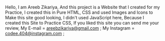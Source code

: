 Hello,
I am Areeb Zikariya,
And this project is a Website that I created for my Practice,
I created this in Pure HTML, CSS and used Images and Icons to Make this site good looking,
I didn't used JavaScript here, Because I created this Site to Practice CSS,
If you liked this site you can send me your review,
My E-mail = areebzikariya@gmail.com ;
My Instagram = codee.404@instagram.com ;
